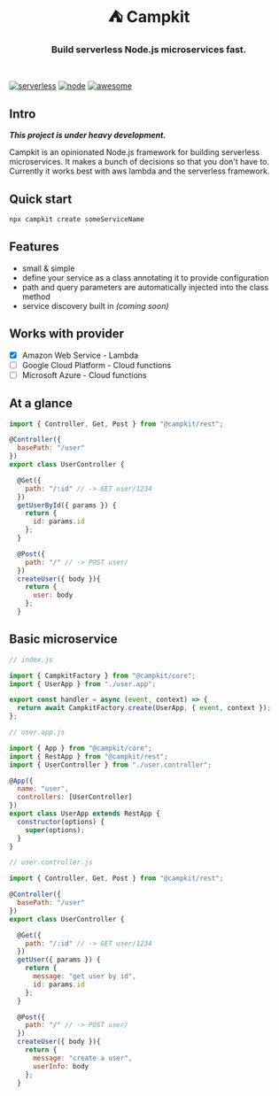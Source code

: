 <h1 align="center"> ⛺ Campkit </h1>

<h3 align="center">Build serverless Node.js microservices fast.</h3>

<br/>

[![serverless](http://public.serverless.com/badges/v3.svg)](https://serverless.com)
[![node](https://img.shields.io/badge/node-%3E%3D%2010.0.0-brightgreen)](https://nodejs.org)
[![awesome](https://img.shields.io/badge/stars-%E2%98%85%E2%98%85%E2%98%85%E2%98%85%E2%98%85-brightgreen)](https://github.com/getcampsite/campkit)

## Intro

**_This project is under heavy development._**

Campkit is an opinionated Node.js framework for building serverless microservices. It makes a bunch of decisions so that you don't have to. Currently it works best with aws lambda and the serverless framework.

## Quick start

```sh
npx campkit create someServiceName
```

## Features

- small & simple
- define your service as a class annotating it to provide configuration
- path and query parameters are automatically injected into the class method
- service discovery built in _(coming soon)_

## Works with provider

- [x] Amazon Web Service - Lambda
- [ ] Google Cloud Platform - Cloud functions
- [ ] Microsoft Azure - Cloud functions

## At a glance

```js
import { Controller, Get, Post } from "@campkit/rest";

@Controller({
  basePath: "/user"
})
export class UserController {

  @Get({
    path: "/:id" // -> GET user/1234
  })
  getUserById({ params }) {
    return {
      id: params.id
    };
  }

  @Post({
    path: "/" // -> POST user/
  })
  createUser({ body }){
    return {
      user: body
    };
  }
```

## Basic microservice

```js
// index.js

import { CampkitFactory } from "@campkit/core";
import { UserApp } from "./user.app";

export const handler = async (event, context) => {
  return await CampkitFactory.create(UserApp, { event, context });
};
```

```js
// user.app.js

import { App } from "@campkit/core";
import { RestApp } from "@campkit/rest";
import { UserController } from "./user.controller";

@App({
  name: "user",
  controllers: [UserController]
})
export class UserApp extends RestApp {
  constructor(options) {
    super(options);
  }
}
```

```js
// user.controller.js

import { Controller, Get, Post } from "@campkit/rest";

@Controller({
  basePath: "/user"
})
export class UserController {

  @Get({
    path: "/:id" // -> GET user/1234
  })
  getUser({ params }) {
    return {
      message: "get user by id",
      id: params.id
    };
  }

  @Post({
    path: "/" // -> POST user/
  })
  createUser({ body }){
    return {
      message: "create a user",
      userInfo: body
    };
  }
```

